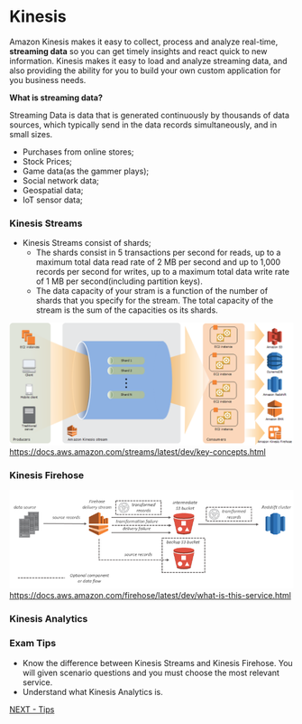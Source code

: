 # Kinesis  

Amazon Kinesis makes it easy to collect, process and analyze real-time, **streaming data** so you can get timely insights and react quick to new information. Kinesis makes it easy to load and analyze streaming data, and also providing the ability for you to build your own custom application for you business needs.  

**What is streaming data?**  

Streaming Data is data that is generated continuously by thousands of data sources, which typically send in the data records simultaneously, and in small sizes.  
* Purchases from online stores;  
* Stock Prices;  
* Game data(as the gammer plays);  
* Social network data;  
* Geospatial data;  
* IoT sensor data;    

### Kinesis Streams  

* Kinesis Streams consist of shards;  
  * The shards consist in 5 transactions per second for reads, up to a maximum total data read rate of 2 MB per second and up to 1,000 records per second for writes, up to a maximum total data write rate of 1 MB per second(including partition keys).
  * The data capacity of your stram is a function of the number of shards that you specify for the stream. The total capacity of the stream is the sum of the capacities os its shards.  

![Kinesis Streams](/imgs/kinesis-streams.png)https://docs.aws.amazon.com/streams/latest/dev/key-concepts.html

### Kinesis Firehose  

![Kinesis Streams](/imgs/kinesis-firehose.png)https://docs.aws.amazon.com/firehose/latest/dev/what-is-this-service.html
### Kinesis Analytics  


### Exam Tips  

* Know the difference between Kinesis Streams and Kinesis Firehose. You will given scenario questions and you must choose the most relevant service.  
* Understand what Kinesis Analytics is.  

[NEXT - Tips](tips.md)
